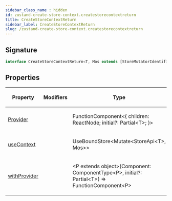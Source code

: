 ```yaml
---
sidebar_class_name : hidden
id: zustand-create-store-context.createstorecontextreturn
title: CreateStoreContextReturn
sidebar_label: CreateStoreContextReturn
slug: /zustand-create-store-context.createstorecontextreturn
---
```






## Signature

```typescript
interface CreateStoreContextReturn<T, Mos extends [StoreMutatorIdentifier, unknown][] = []> 
```

## Properties

<table><thead><tr><th>

Property


</th><th>

Modifiers


</th><th>

Type


</th><th>

Description


</th></tr></thead>
<tbody><tr><td>

[Provider](./zustand-create-store-context.createstorecontextreturn.provider)


</td><td>


</td><td>

FunctionComponent&lt;\{ children: ReactNode; initial?: Partial&lt;T&gt;; \}&gt;


</td><td>


</td></tr>
<tr><td>

[useContext](./zustand-create-store-context.createstorecontextreturn.usecontext)


</td><td>


</td><td>

UseBoundStore&lt;Mutate&lt;StoreApi&lt;T&gt;, Mos&gt;&gt;


</td><td>


</td></tr>
<tr><td>

[withProvider](./zustand-create-store-context.createstorecontextreturn.withprovider)


</td><td>


</td><td>

&lt;P extends object&gt;(Component: ComponentType&lt;P&gt;, initial?: Partial&lt;T&gt;) =&gt; FunctionComponent&lt;P&gt;


</td><td>


</td></tr>
</tbody></table>
